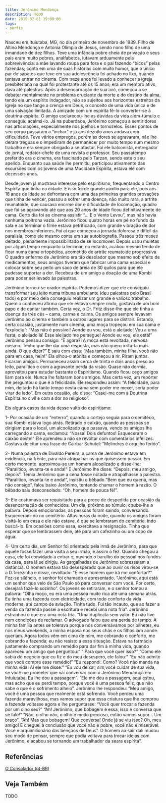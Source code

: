 ```yaml
---
title: Jerônimo Mendonça
description: TODO
date: 2019-02-01 19:00:00
tags: 
- perfis
---
```



Nasceu em Ituiutaba, MG, no dia primeiro de novembro de 1939. Filho de Altino Mendonça e Antonia Olímpia de Jesus, sendo nono filho de uma irmandade de dez filhos. Teve uma infância pobre cheia de privação e seus pais eram muito pobres, analfabetos, lutavam arduamente pela sobrevivência: a mãe lavando roupa para fora e o pai fazendo “bicos” pelas fazendas; conta em uma de suas histórias com muito humor, que o único par de sapatos que teve em sua adolescência foi achado no lixo, quando tentava entrar no cinema. Com treze anos foi levado a conhecer a igreja presbiteriana na qual foi protestante até os 15 anos; era um membro ativo, dava até palestras. Após a desencarnação de sua avó, começou a se debater mentalmente no problema cruciante da morte e do destino da alma, tendo ele um espírito indagador, não se sujeitou aos horizontes estreitos da igreja no que tange a crença em Deus, o conceito de uma vida única e de uma salvação limitada. A amizade com um espírita fê-lo converter-se à doutrina espírita. O amigo esclareceu-lhe as dúvidas da vida além-túmulo e conseguiu acalmá-lo. Já na puberdade, Jerônimo começou a sentir dores nas articulações, especialmente nos joelhos e tornozelos. Esses pontos de seu corpo passaram a “inchar” e já aos dezoito anos andava com dificuldade. Teve vários empregos, porém as dores se agravaram, não lhe deram tréguas e o impediram de permanecer por muito tempo num mesmo trabalho e era sempre obrigado a se afastar. Foi ele balconista, entregador de jornal, redator-chefe de uma revista e professor. Seu passatempo preferido era o cinema, era fascinado pelo Tarzan, sendo este o seu apelido. Enquanto sua saúde lhe permitiu, participou ativamente das excursões com os jovens de uma Mocidade Espírita, estava ele com dezesseis anos.

Desde jovem já mostrava interesse pelo espiritismo, frequentando o Centro Espírita que tinha na cidade. E isso foi de grande auxílio para ele, pois aos 18 anos de idade se defrontava com uma das primeiras grandes provações que tinha de vencer, passou a sofrer uma doença, não muito rara, a artrite reumatoide, que causava enorme dor e dificuldade de locomoção, quadro que foi se agravando até que aos 20 anos de idade ficou definitivamente de cama. Certo dia foi ao cinema assistir “... E o Vento Levou”, mas não havia nenhuma poltrona vazia. Jerônimo ficou quatro horas em pé no fundo da sala e ao terminar o filme estava petrificado, com grande vibração de dor nos membros inferiores. Foi aí que começou a jornada dolorosa e difícil da paralisia, como ele mesmo conta em sua autobiografia. Passou três meses deitado, plenamente impossibilitado de se locomover. Depois usou muletas por algum tempo enquanto ia lecionar, no entanto, acabou mesmo tendo de ficar numa cama ortopédica, acometido de artrite reumatoide progressiva. O quadro enfermo de Jerônimo era tão desolador que mesmo sob efeito de medicamentos, seus amigos tiveram que fabricar uma cama especial e colocar sobre seu peito um saco de areia de 30 quilos para que ele pudesse suportar a dor. Recebeu de um amigo a doação de uma Kombi para poder ser levado às palestras.

Jerônimo tornou-se orador espírita. Podemos dizer que ele conseguiu transformar seu leito numa tribuna ambulante (deu palestras pelo Brasil todo) e por meio dela conseguiu realizar um grande e valioso trabalho. Quem o conheceu afirma que ele estava sempre rindo, gostava de um bom papo e de cantar também. Certa vez, o Dr. Fritz disse-lhe que ele tinha a doença de três cês – cama, carma e calma. Os amigos sempre levavam Jerônimo ao cinema e também a outros lugares para se distrair. Estando, certa ocasião, justamente num cinema, uma moça tropeçou em sua cama e “explodiu”: “Mas não é possível! Aonde eu vou, está o aleijado! Vou a uma festa, o aleijado lá! Esse aleijado me persegue! Aonde eu vou, ele está!” Jerônimo pensou consigo: “E agora?! A moça está revoltada, nervosa mesmo. Tenho que lhe dar uma resposta, mas não quero irritá-la mais ainda. O que dizer?” E saiu com essa: “Mas também, minha filha, você não para em casa, hein!” Ela olhou-o atônita e começou a rir. Riram juntos. Ficaram amigos. Permaneceu assim cerca de trinta e dois anos preso ao leito, paralítico e com a agravante perda da visão. Quase não dormia, aproveitou para estudar bastante o Espiritismo. Quando ficou cego amigos liam para ele. Nunca lhe faltaram bons amigos. Mas certa vez, um repórter lhe perguntou o que é a felicidade. Ele respondeu assim: “A felicidade, para mim, deitado há tanto tempo nesta cama sem poder me mexer, seria poder virar de lado”. Em outra ocasião, ele disse: “Casei-me com a Doutrina Espírita no civil e com a dor no religioso”.

Eis alguns casos da vida desse vulto do espiritismo:

1- Por ocasião de um “enterro”, quando o cortejo seguia para o cemitério, sua Kombi estava logo atrás. Retirado o caixão, quando as pessoas se dirigiam para o local, um alcoolizado que passava, vendo os amigos lhe carregando a cama, exclamou: “Nossa! Dois defuntos! Esqueceram o caixão deste!” Ele aprendeu a não se revoltar com comentários infelizes. Gostava de citar uma frase de Cairbar Schutel: “Melindres é orgulho ferido”.

2- Numa palestra de Divaldo Pereira, a cama de Jerônimo estava em evidência, na frente, para não atrapalhar os que quisessem passar. Em certo momento, aproximou-se um homem alcoolizado e disse-lhe: “Paralítico, levanta-te e anda!” E Jerônimo lhe disse: “Depois, meu amigo, depois”. Temia Jerônimo que a cena fosse notada e atrapalhasse a palestra. “Paralítico, levanta-te e anda!”, insistiu o bêbado.“Bem que eu queria, mas não consigo”, falou baixo Jerônimo, tentando chamar o homem à razão. O bêbado saiu desconsolado: “Oh, homem de pouca fé!”.

3- Ele costumava ser requisitado para a prece de despedida por ocasião da desencarnação de conhecidos. Um dia, próximo ao túmulo, coube-lhe a palavra. Depois emocionadas, as pessoas foram saindo, conversando. Esqueceram-no no cemitério. Altas horas da noite, quando os amigos foram visitá-lo em casa e ele não estava, é que se lembraram do cemitério, indo buscá-lo. Em ocasiões como essa, exercitava a resignação. Tinha que esperar que se lembrassem dele, até para um cafezinho ou um copo de água.

4- Um certo dia, um Senhor foi orientado pela irmã de Jerônimo, para que aquele fosse fazer uma visita a seu irmão, e assim o fez. Quando chegou a casa, ele foi convidado a entrar e, ouvindo o barulho do pessoal nos fundos da casa, para lá se dirigiu. As gargalhadas de Jerônimo sobressaíam a distância. O homem estava tão desesperado que ao ouvir os risos virou-se a D.Terezinha e disse, revoltado: “É esse homem que irá me confortar?” Fez-se silêncio, o senhor foi chamado e apresentado. “Jerônimo, aqui está um senhor que veio de São Paulo só para conversar com você. Por certo, desejará fazê-lo sozinho”. Os jovens se retiraram, e o senhor tomou a palavra: “Olha moço, eu era uma pessoa muito rica até uma semana atrás. Eu tinha uma fazenda com eletricidade, com todo conforto da vida moderna, até campo de aviação. Tinha tudo. Fui tão incauto, que ao fazer a venda da fazenda passei a escritura e recebi uma nota fria”. Jerônimo estranhou o que era uma nota fria. “Uma duplicata sem valor. Eu não tive nem condições de reclamar. O advogado falou que era perda de tempo. A minha família antes se tolerava porque nós conversávamos por bilhetes, eu nos meus weekends, a minha esposa nos seus chás e os filhos iam aonde queriam. Agora todos vêm em cima de mim, me cobrando o conforto, me cobrando a fazenda; eu não resisto a essa situação. Estava na farmácia justamente comprando um remédio para dar fim à minha vida, quando apareceu um amigo que perguntou:” “ Para que você quer isso?” “Como ele sabia do negócio que eu fiz e do meu desespero, ele falou:” “Eu não admito que você compre esse remédio!” “Eu respondi: Como? Você não manda na minha vida! Aí ele me disse:” “Eu vou deixar, sim,você cuidar de sua vida, se você me prometer que vai conversar com o Jerônimo Mendonça em Intuiutaba. Eu lhe dou a passagem”. “Ele me deu a passagem, aqui estou, mas acho que eu perdi tempo, porque você é uma pessoa feliz, que não sabe o que é o sofrimento alheio”. Jerônimo lhe respondeu: “Meu amigo, você é uma pessoa que realmente está sofrendo. Você perdeu uma fazenda maravilhosa, mas vamos supor que essa criatura que lhe comprou a fazenda voltasse agora e lhe perguntasse: “Você quer trocar a fazenda por um olho seu?” “Ah! Jerônimo, que bobagem é essa, isso é conversa que se fale!” “Não, o olho não, o olho é muito precioso, então vamos supor... Um braço”. “Ah! Mas que bobagem! Que conversa! Onde já se viu isso? Oh, meu amigo! E cheguei à conclusão que você não é pobre, você não é miserável. Você é arquimilionário das bênçãos de Deus”. O homem ao sair dali mudou seu modo de pensar, sempre que podia voltava para trocar ideias com Jerônimo, e acabou se tornando um trabalhador da seara espírita”. 
## Referências
[O Consolador (pt-BR)](http://www.oconsolador.com.br/linkfixo/biografias/jeronimomendonca.html)

## Veja Também
TODO


